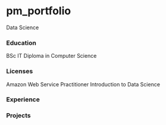 # pm_portfolio
Data Science

### Education
BSc IT
Diploma in Computer Science

### Licenses
Amazon Web Service Practitioner
Introduction to Data Science

### Experience

### Projects

